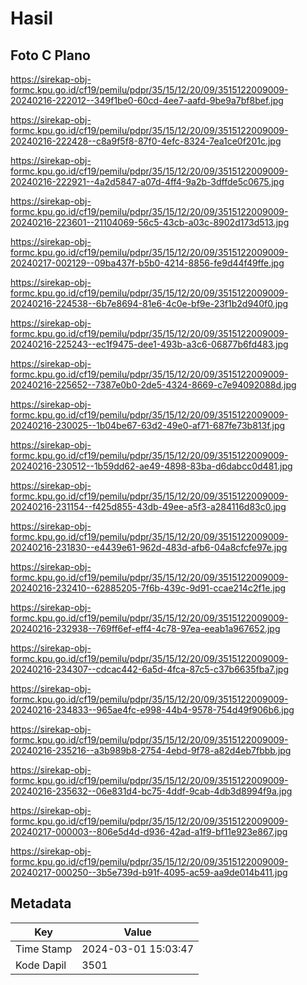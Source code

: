 # Hasil

## Foto C Plano

https://sirekap-obj-formc.kpu.go.id/cf19/pemilu/pdpr/35/15/12/20/09/3515122009009-20240216-222012--349f1be0-60cd-4ee7-aafd-9be9a7bf8bef.jpg

https://sirekap-obj-formc.kpu.go.id/cf19/pemilu/pdpr/35/15/12/20/09/3515122009009-20240216-222428--c8a9f5f8-87f0-4efc-8324-7ea1ce0f201c.jpg

https://sirekap-obj-formc.kpu.go.id/cf19/pemilu/pdpr/35/15/12/20/09/3515122009009-20240216-222921--4a2d5847-a07d-4ff4-9a2b-3dffde5c0675.jpg

https://sirekap-obj-formc.kpu.go.id/cf19/pemilu/pdpr/35/15/12/20/09/3515122009009-20240216-223601--21104069-56c5-43cb-a03c-8902d173d513.jpg

https://sirekap-obj-formc.kpu.go.id/cf19/pemilu/pdpr/35/15/12/20/09/3515122009009-20240217-002129--09ba437f-b5b0-4214-8856-fe9d44f49ffe.jpg

https://sirekap-obj-formc.kpu.go.id/cf19/pemilu/pdpr/35/15/12/20/09/3515122009009-20240216-224538--6b7e8694-81e6-4c0e-bf9e-23f1b2d940f0.jpg

https://sirekap-obj-formc.kpu.go.id/cf19/pemilu/pdpr/35/15/12/20/09/3515122009009-20240216-225243--ec1f9475-dee1-493b-a3c6-06877b6fd483.jpg

https://sirekap-obj-formc.kpu.go.id/cf19/pemilu/pdpr/35/15/12/20/09/3515122009009-20240216-225652--7387e0b0-2de5-4324-8669-c7e94092088d.jpg

https://sirekap-obj-formc.kpu.go.id/cf19/pemilu/pdpr/35/15/12/20/09/3515122009009-20240216-230025--1b04be67-63d2-49e0-af71-687fe73b813f.jpg

https://sirekap-obj-formc.kpu.go.id/cf19/pemilu/pdpr/35/15/12/20/09/3515122009009-20240216-230512--1b59dd62-ae49-4898-83ba-d6dabcc0d481.jpg

https://sirekap-obj-formc.kpu.go.id/cf19/pemilu/pdpr/35/15/12/20/09/3515122009009-20240216-231154--f425d855-43db-49ee-a5f3-a284116d83c0.jpg

https://sirekap-obj-formc.kpu.go.id/cf19/pemilu/pdpr/35/15/12/20/09/3515122009009-20240216-231830--e4439e61-962d-483d-afb6-04a8cfcfe97e.jpg

https://sirekap-obj-formc.kpu.go.id/cf19/pemilu/pdpr/35/15/12/20/09/3515122009009-20240216-232410--62885205-7f6b-439c-9d91-ccae214c2f1e.jpg

https://sirekap-obj-formc.kpu.go.id/cf19/pemilu/pdpr/35/15/12/20/09/3515122009009-20240216-232938--769ff6ef-eff4-4c78-97ea-eeab1a967652.jpg

https://sirekap-obj-formc.kpu.go.id/cf19/pemilu/pdpr/35/15/12/20/09/3515122009009-20240216-234307--cdcac442-6a5d-4fca-87c5-c37b6635fba7.jpg

https://sirekap-obj-formc.kpu.go.id/cf19/pemilu/pdpr/35/15/12/20/09/3515122009009-20240216-234833--965ae4fc-e998-44b4-9578-754d49f906b6.jpg

https://sirekap-obj-formc.kpu.go.id/cf19/pemilu/pdpr/35/15/12/20/09/3515122009009-20240216-235216--a3b989b8-2754-4ebd-9f78-a82d4eb7fbbb.jpg

https://sirekap-obj-formc.kpu.go.id/cf19/pemilu/pdpr/35/15/12/20/09/3515122009009-20240216-235632--06e831d4-bc75-4ddf-9cab-4db3d8994f9a.jpg

https://sirekap-obj-formc.kpu.go.id/cf19/pemilu/pdpr/35/15/12/20/09/3515122009009-20240217-000003--806e5d4d-d936-42ad-a1f9-bf11e923e867.jpg

https://sirekap-obj-formc.kpu.go.id/cf19/pemilu/pdpr/35/15/12/20/09/3515122009009-20240217-000250--3b5e739d-b91f-4095-ac59-aa9de014b411.jpg


## Metadata

| Key        | Value               |
| ---------- | ------------------- |
| Time Stamp | 2024-03-01 15:03:47 |
| Kode Dapil | 3501                |



